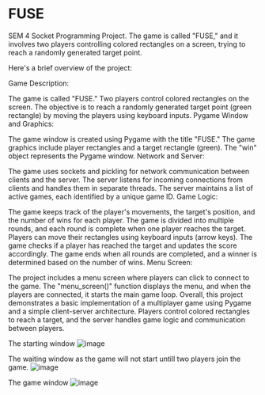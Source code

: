 # FUSE
SEM 4 Socket Programming Project.
The game is called "FUSE," and it involves two players controlling colored rectangles on a screen, trying to reach a randomly generated target point.

Here's a brief overview of the project:

Game Description:

The game is called "FUSE."
Two players control colored rectangles on the screen.
The objective is to reach a randomly generated target point (green rectangle) by moving the players using keyboard inputs.
Pygame Window and Graphics:

The game window is created using Pygame with the title "FUSE."
The game graphics include player rectangles and a target rectangle (green).
The "win" object represents the Pygame window.
Network and Server:

The game uses sockets and pickling for network communication between clients and the server.
The server listens for incoming connections from clients and handles them in separate threads.
The server maintains a list of active games, each identified by a unique game ID.
Game Logic:

The game keeps track of the player's movements, the target's position, and the number of wins for each player.
The game is divided into multiple rounds, and each round is complete when one player reaches the target.
Players can move their rectangles using keyboard inputs (arrow keys).
The game checks if a player has reached the target and updates the score accordingly.
The game ends when all rounds are completed, and a winner is determined based on the number of wins.
Menu Screen:

The project includes a menu screen where players can click to connect to the game.
The "menu_screen()" function displays the menu, and when the players are connected, it starts the main game loop.
Overall, this project demonstrates a basic implementation of a multiplayer game using Pygame and a simple client-server architecture. Players control colored rectangles to reach a target, and the server handles game logic and communication between players.

The starting window
![image](https://github.com/GayathriManoj2003/FUSE/assets/90771545/73ed04e8-9a94-4d17-80b3-1a42b149b3d4)

The waiting window as the game will not start untill two players join the game.
![image](https://github.com/GayathriManoj2003/FUSE/assets/90771545/43112127-05aa-4bc9-8957-a5ba4cabb007)

The game window
![image](https://github.com/GayathriManoj2003/FUSE/assets/90771545/d63d1b10-8d53-4b08-bb36-fa62bc4a0203)





